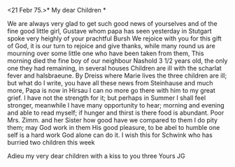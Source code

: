  <21 Febr 75.>*
My dear Children <Fried>*

We are always very glad to get such good news of yourselves and of the fine good little girl, Gustave whom papa has seen yesterday in Stutgart spoke very heighly of your prachtful Bursh We rejoice with you for this gift of God, it is our turn to rejoice and give thanks, while many round us are mourning over some little one who have been taken from them, This morning died the fine boy of our neighbour Nashold 3 1/2 years old, the only one they had remaining, in several houses Children are ill with the scharlat fever and halsbraeune. By Dreiss where Marie lives the three children are ill; but what do I write, you have all these news from Steinhause and much more, Papa is now in Hirsau I can no more go there with him to my great grief. I have not the strength for it; but perhaps in Summer I shall feel stronger, meanwhile I have many opportunity to hear; morning and evening and able to read myself; if hunger and thirst is there food is abundant. Poor Mrs. Zimm. and her Sister how good have we compared to them I do pity them; may God work in them His good pleasure, to be abel to humble one self is a hard work God alone can do it. I wish this for Schwink who has burried two children this week

Adieu my very dear children with a kiss to you three
 Yours JG
